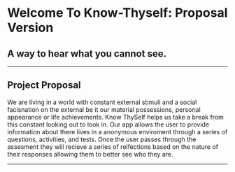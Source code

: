 # Welcome To Know-Thyself: Proposal Version
## A way to hear what you cannot see. 
---------------------------------------------------------------------------------------

## Project Proposal 

We are living in a world with constant external stimuli and a social facisnation on the external be it our material possessions, personal appearance or life achievements. Know ThySelf helps us take a break from this constant looking out to look in. Our app allows the user to provide information about there lives in a anonymous enviroment through a series of questions, activities, and tests. Once the user passes through the assesment they will recieve a series of relfections based on the nature of their responses allowing them to better see who they are. 

---------------------------------------------------------------------------------------


